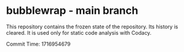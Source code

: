 # bubblewrap - main branch

This repository contains the frozen state of the repository.
Its history is cleared. It is used only for static code
analysis with Codacy.

Commit Time: 1716954679